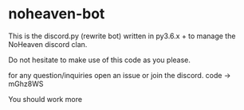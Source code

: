 # noheaven-bot

This is the discord.py (rewrite bot) written in py3.6.x + to manage the NoHeaven discord clan.

Do not hesitate to make use of this code as you please.

for any question/inquiries open an issue or join the discord. code -> mGhz8WS

You should work more
